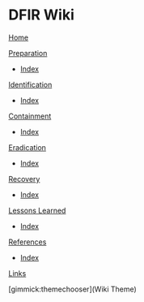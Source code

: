# DFIR Wiki

[Home](index.md)

[Preparation]()

  * [Index](preparation/index.md)

  
[Identification]()

  * [Index](identification/index.md)


[Containment]()

  * [Index](containment/index.md)


[Eradication]()

   * [Index](eradication/index.md)

[Recovery]()

  * [Index](recovery/index.md)

[Lessons Learned]()

  * [Index](lessonslearned/index.md)
  
[References]()

  * [Index](references/index.md)
  
 
[Links](links.md)

[gimmick:themechooser](Wiki Theme)
